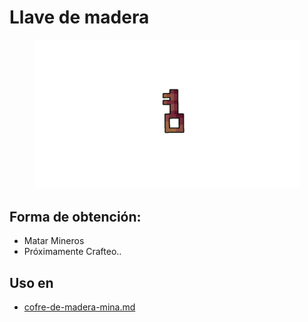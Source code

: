 # Llave de madera

<figure><img src="../../../.gitbook/assets/Diseño sin título (5).png" alt=""><figcaption></figcaption></figure>

## Forma de obtención:

* Matar Mineros
* Próximamente Crafteo..

## Uso en

* [cofre-de-madera-mina.md](../../extras/loot/cofres/cofre-de-madera-mina.md "mention")
